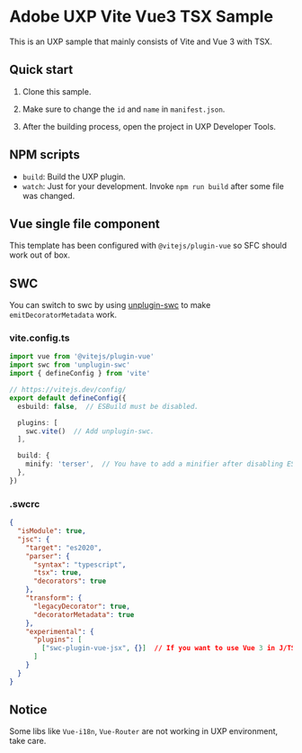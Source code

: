 # Adobe UXP Vite Vue3 TSX Sample

This is an UXP sample that mainly consists of Vite and Vue 3 with TSX.

## Quick start

1. Clone this sample.

2. Make sure to change the `id` and `name` in `manifest.json`.

3. After the building process, open the project in UXP Developer Tools.

## NPM scripts

 - `build`: Build the UXP plugin.
 - `watch`: Just for your development. Invoke `npm run build` after some file was changed.

## Vue single file component

This template has been configured with `@vitejs/plugin-vue` so SFC should work out of box.

## SWC

You can switch to swc by using [unplugin-swc](https://github.com/unplugin/unplugin-swc) to make `emitDecoratorMetadata` work.

### vite.config.ts

```ts
import vue from '@vitejs/plugin-vue'
import swc from 'unplugin-swc'
import { defineConfig } from 'vite'

// https://vitejs.dev/config/
export default defineConfig({
  esbuild: false,  // ESBuild must be disabled.

  plugins: [
    swc.vite()  // Add unplugin-swc.
  ],

  build: {
    minify: 'terser',  // You have to add a minifier after disabling ESBuild.
  },
})
```

### .swcrc

```json
{
  "isModule": true,
  "jsc": {
    "target": "es2020",
    "parser": {
      "syntax": "typescript",
      "tsx": true,
      "decorators": true
    },
    "transform": {
      "legacyDecorator": true,
      "decoratorMetadata": true
    },
    "experimental": {
      "plugins": [
        ["swc-plugin-vue-jsx", {}]  // If you want to use Vue 3 in J/TSX form.
      ]
    }
  }
}
```

## Notice

Some libs like `Vue-i18n`, `Vue-Router` are not working in UXP environment, take care.
